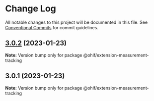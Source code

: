 # Change Log

All notable changes to this project will be documented in this file.
See [Conventional Commits](https://conventionalcommits.org) for commit guidelines.

## [3.0.2](https://github.com/OHIF/Viewers/compare/@ohif/extension-measurement-tracking@3.0.1...@ohif/extension-measurement-tracking@3.0.2) (2023-01-23)

**Note:** Version bump only for package @ohif/extension-measurement-tracking





## 3.0.1 (2023-01-23)

**Note:** Version bump only for package @ohif/extension-measurement-tracking
